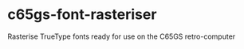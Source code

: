 c65gs-font-rasteriser
=====================

Rasterise TrueType fonts ready for use on the C65GS retro-computer
